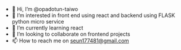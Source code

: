 - 👋 Hi, I’m @opadotun-taiwo
- 👀 I’m interested in front end using react and backend using FLASK python micro service
- 🌱 I’m currently learning react
- 💞️ I’m looking to collaborate on frontend projects
- 📫 How to reach me on seun177481@gmail.com

<!---
opadotun-taiwo/opadotun-taiwo is a ✨ special ✨ repository because its `README.md` (this file) appears on your GitHub profile.
You can click the Preview link to take a look at your changes.
--->
